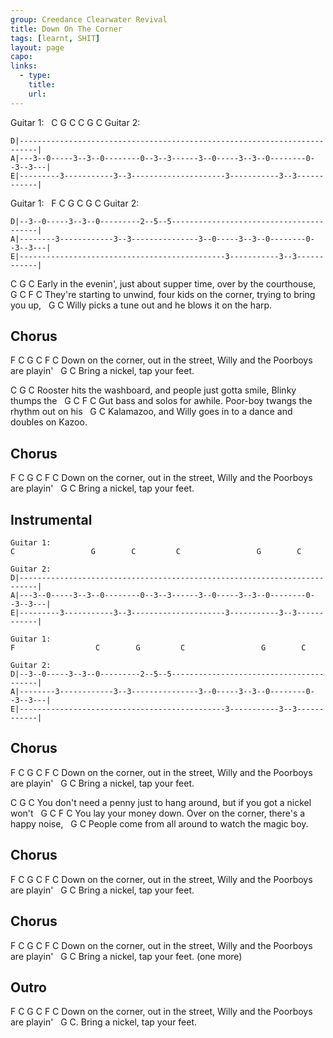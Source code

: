 ```yaml
---
group: Creedance Clearwater Revival
title: Down On The Corner
tags: [learnt, SHIT]
layout: page
capo: 
links: 
  - type: 
    title: 
    url: 
---
```



Guitar 1:
&nbsp;     C                 G        C         C                 G        C
Guitar 2:
```chordpro
D|--------------------------------------------------------------------------|
A|---3--0-----3--3--0--------0--3--3------3--0-----3--3--0--------0--3--3---|
E|---------3-----------3--3---------------------3-----------3--3------------|
```

Guitar 1:
&nbsp;    F                  C        G         C                 G        C
Guitar 2:
```chordpro
D|--3--0-----3--3--0---------2--5--5----------------------------------------|
A|--------3------------3--3---------------3--0-----3--3--0--------0--3--3---|
E|----------------------------------------------3-----------3--3------------|
```

C                     G                 C
Early in the evenin', just about supper time, over by the courthouse,
&nbsp;       G              C    F                        C
They're starting to unwind, four kids on the corner, trying to bring you up,
&nbsp;                             G               C
Willy picks a tune out and he blows it on the harp.

## Chorus

F           C       G          C                     F            C
Down on the corner, out in the street, Willy and the Poorboys are playin'
&nbsp;         G              C
Bring a nickel, tap your feet.

C                               G                 C
Rooster hits the washboard, and people just gotta smile, Blinky thumps the
&nbsp;            G         C       F                              C
Gut bass and solos for awhile. Poor-boy twangs the rhythm out on his
&nbsp;                                           G              C
Kalamazoo, and Willy goes in to a dance and doubles on Kazoo.

## Chorus

F           C       G          C                     F            C
Down on the corner, out in the street, Willy and the Poorboys are playin'
&nbsp;         G              C
Bring a nickel, tap your feet.

## Instrumental

```chordpro
Guitar 1:
C                 G        C         C                 G        C

Guitar 2:
D|--------------------------------------------------------------------------|
A|---3--0-----3--3--0--------0--3--3------3--0-----3--3--0--------0--3--3---|
E|---------3-----------3--3---------------------3-----------3--3------------|

Guitar 1:
F                  C        G         C                 G        C

Guitar 2:
D|--3--0-----3--3--0---------2--5--5----------------------------------------|
A|--------3------------3--3---------------3--0-----3--3--0--------0--3--3---|
E|----------------------------------------------3-----------3--3------------|
```

## Chorus

F           C       G          C                     F            C
Down on the corner, out in the street, Willy and the Poorboys are playin'
&nbsp;         G              C
Bring a nickel, tap your feet.

C                       G              C
You don't need a penny just to hang around, but if you got a nickel won't
&nbsp;    G             C      F                   C
You lay your money down.  Over on the corner, there's a happy noise,
&nbsp;                               G              C
People come from all around to watch the magic boy.

## Chorus

F           C       G          C                     F            C
Down on the corner, out in the street, Willy and the Poorboys are playin'
&nbsp;         G              C
Bring a nickel, tap your feet.

## Chorus

F           C       G          C                     F            C
Down on the corner, out in the street, Willy and the Poorboys are playin'
&nbsp;         G              C
Bring a nickel, tap your feet.  (one more)

## Outro

F           C       G          C                     F            C
Down on the corner, out in the street, Willy and the Poorboys are playin'
&nbsp;         G              C.
Bring a nickel, tap your feet.
